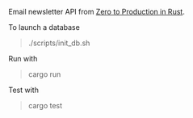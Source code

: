 Email newsletter API from [Zero to Production in Rust](https://www.zero2prod.com/). 

To launch a database

> ./scripts/init_db.sh

Run with

> cargo run

Test with

> cargo test
